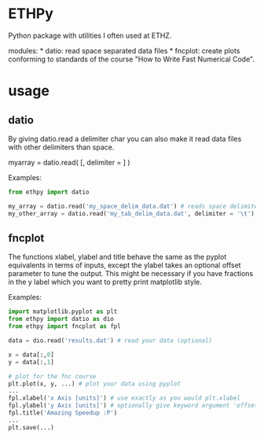 ETHPy
=====

Python package with utilities I often used at ETHZ.

modules:
    * datio: read space separated data files
    * fncplot: create plots conforming to standards of the course "How to Write Fast Numerical Code".
    
# usage

## datio
By giving datio.read a delimiter char you can also make it read data files with other delimiters than space.

myarray = datio.read( <filename> [, delimiter = <delimiter> ] )

Examples:

```python
from ethpy import datio

my_array = datio.read('my_space_delim_data.dat') # reads space delimited floats
my_other_array = datio.read('my_tab_delim_data.dat', delimiter = '\t') # reads tab delimited floats
```

## fncplot

The functions xlabel, ylabel and title behave the same as the pyplot equivalents in terms of inputs, except the ylabel takes an optional offset parameter to tune the output.
This might be necessary if you have fractions in the y label which you want to pretty print matplotlib style.

Examples:

```python
import matplotlib.pyplot as plt
from ethpy import datio as dio
from ethpy import fncplot as fpl

data = dio.read('results.dat') # read your data (optional)

x = data[:,0]
y = data[:,1]

# plot for the fnc course
plt.plot(x, y, ...) # plot your data using pyplot
...
fpl.xlabel('x Axis [units]') # use exactly as you would plt.xlabel
fpl.ylabel('y Axis [units]') # optionally give keyword argument 'offset' if the label is too close to the axis system.
fpl.title('Amazing Speedup :P')
...
plt.save(...)
```
